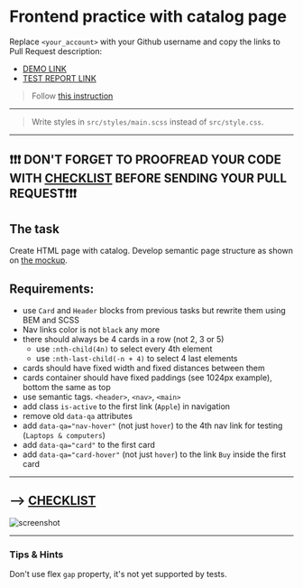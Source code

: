 # Frontend practice with catalog page
Replace `<your_account>` with your Github username and copy the links to Pull Request description:
- [DEMO LINK](https://WebsterManyanga.github.io/layout_catalog/)
- [TEST REPORT LINK](https://WebsterManyanga.github.io/layout_catalog/report/html_report/)

> Follow [this instruction](https://github.com/mate-academy/layout_task-guideline#how-to-solve-the-layout-tasks-on-github)
___
> Write styles in `src/styles/main.scss` instead of `src/style.css`.
___

## ❗️❗️❗️ DON'T FORGET TO PROOFREAD YOUR CODE WITH [CHECKLIST](https://github.com/mate-academy/layout_catalog/blob/master/checklist.md) BEFORE SENDING YOUR PULL REQUEST❗️❗️❗️

## The task
Create HTML page with catalog. Develop semantic page structure as shown on [the mockup](https://www.figma.com/file/ojkArVazq7vsX0nbpn9CxZ/Moyo-%2F-Catalog-(ENG)?node-id=32249%3A354).

## Requirements:
- use `Card` and `Header` blocks from previous tasks but rewrite them using BEM
and SCSS
- Nav links color is not `black` any more
- there should always be 4 cards in a row (not 2, 3 or 5)
  - use `:nth-child(4n)` to select every 4th element
  - use `:nth-last-child(-n + 4)` to select 4 last elements
- cards should have fixed width and fixed distances between them
- cards container should have fixed paddings (see 1024px example), bottom the same as top
- use semantic tags. `<header>`, `<nav>`, `<main>`
- add class `is-active` to the first link (`Apple`) in navigation
- remove old `data-qa` attributes
- add `data-qa="nav-hover"` (not just `hover`) to the 4th nav link for testing (`Laptops & computers`)
- add `data-qa="card"` to the first card
- add `data-qa="card-hover"` (not just `hover`) to the link `Buy` inside the first card
---
--> [CHECKLIST](https://github.com/mate-academy/layout_catalog/blob/master/checklist.md)
---
![screenshot](./references/catalog-example.png)

---
### Tips & Hints
Don't use flex `gap` property, it's not yet supported by tests.
